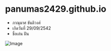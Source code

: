 # panumas2429.github.io
* ภาณุมาศ ขันติวงศ์ 
* เกิดวันที่ 29/09/2542
* ชื่อเล่น ฝัน

![Image](/a'kung.png)
